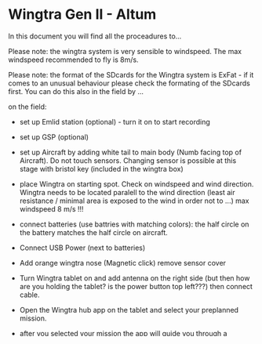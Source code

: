 Wingtra Gen II - Altum
=======================

In this document you will find all the proceadures to...

Please note: the wingtra system is very sensible to windspeed. The max windspeed recommended to fly is 8m/s. 


Please note: the format of the SDcards for the Wingtra system is ExFat - if it comes to an unusual behaviour please check the formating of the SDcards first. You can do this also in the field by ...

on the field:
- set up Emlid station (optional) - turn it on to start recording
- set up GSP (optional)

- set up Aircraft  by adding white tail to main body (Numb facing top of Aircraft). Do not touch sensors. Changing sensor is possible at this stage with bristol key (included in the wingtra box)

- place Wingtra on starting spot. Check on windspeed and wind direction. Wingtra needs to be located paralell to the wind direction (least air resistance / minimal area is exposed to the wind in order not to ...) max windspeed 8 m/s !!!

- connect batteries (use battries with matching colors): the half circle on the battery matches the half circle on aircraft.
- Connect USB Power (next to batteries)
- Add orange wingtra nose (Magnetic click) remove sensor cover
- Turn Wingtra tablet on and add antenna on the right side (but then how are you holding the tablet? is the power button top left???) then connect cable.
- Open the Wingtra hub app on the tablet  and select your preplanned mission.
- after you selected your mission the app will guide you through a checklist. 
note: if the Altum camera is not connecting (green buttion in the checklist is not appearing), try to unplug the USB C cable and plug it in again

If you are using the Altum sensor, you need to calibrate the images BEFORE and AFTER your flight (this is MANDATORY, otherwise your data results are ...:

- Take the Micasense Panel and place it on the ground. No shades allowed!
- Lift Wingtra over panel (be careful with the flaps!) and click the button (which one???) (top right) - manual way to check the image 

-  Connect to hotspot of Altum via mobile phone by connecting to the wifi  Altum-LAO6 for micasense.
Open chrome and go to 192.168.10.254
Menu opens -> go to camera tab -> image should be here. If not;
Relocate aircraft on top of the panel and click on capture.
-  Store panel back in a safe place 

 Check again position of Aircraft with respect to wind direction before start.
 
- Click through checklist
- Execute mission

- take another calibration image (MANDATORY)


If you want to change the sensor: 
- make sure UAS is turned off
- disconnect the USB Cable of the sensor in the Wingtra
- unscrew until you hear a click sound (sensor will not fall out)
- take sensor (and USB cable) out
- screw new sensor back in and connect USB
- 


